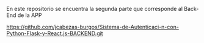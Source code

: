 En este repositorio se encuentra la segunda parte que corresponde al Back-End de la APP

https://github.com/jcabezas-burgos/Sistema-de-Autenticaci-n-con-Python-Flask-y-React.js-BACKEND.git
